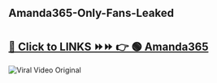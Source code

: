 
 ## Amanda365-Only-Fans-Leaked

# <h2><a href="https://clipsfans.com/Amanda365&ref=git">🔗 Click to LINKS ⏩⏩ 👉 🟢 Amanda365 </a></h2>

<a href="https://clipsfans.com/Amanda365&ref=git" rel="nofollow" data-target="animated-image.originalLink"><img src="https://i.ibb.co.com/xMMVF88/686577567.gif" alt="Viral Video Original" style="max-width: 100%; display: inline-block;" data-target="animated-image.originalImage"></a>
